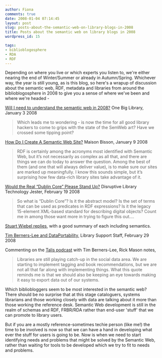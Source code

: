 ```yaml
---
author: Fiona
comments: true
date: 2008-01-04 07:14:45
layout: post
slug: posts-about-the-semantic-web-on-library-blogs-in-2008
title: Posts about the semantic web on library blogs in 2008
wordpress_id: 15

tags:
- biblioblogosphere
- RDA
- RDF
---
```


Depending on where you live or which experts you listen to, we're either nearing the end of Winter/Summer or already in Autumn/Spring. Whichever way, the year is still young, as is this blog, so here's a wrapup of discussion about the semantic web, RDF, metadata and libraries from around the biblioblogosphere in 2008 to give you a sense of where we've been and where we're headed -

[Will I need to understand the semantic web in 2008?](http://onebiglibrary.net/story/will-i-need-to-understand-the-semantic-web-in-2008) One Big Library, January 3 2008


> Which leads me to wondering - is now the time for all good library hackers to come to grips with the state of the SemWeb art? Have we crossed some tipping point?


[How Do I Create A Semantic Web Site?](http://maisonbisson.com/blog/post/12023/how-do-i-create-a-semantic-web-site) Maison Bisson, January 9 2008


> RDF is certainly among the acronyms most identified with Semantic Web, but it’s not necessarily as complex as all that, and there are things we can do today to answer the question. Among the best of them (and one that will always deliver value), is to make sure our sites are marked up meaningfully. I know this sounds simple, but it’s surprising how few data-rich library sites take advantage of it.


[Would the Real “Dublin Core” Please Stand Up?](http://dltj.org/article/what-is-dublin-core/) Disruptive Library Technology Jester, February 19 2008


> So what is “Dublin Core”? Is it the abstract model? Is the set of terms that can be used as predicates in RDF expressions? Is it the legacy 15-element XML-based standard for describing digital objects? Count me in among those want more in trying to figure this out….


[Stuart Wiebel replies](http://weibel-lines.typepad.com/weibelines/2008/02/metadata-semant.html), with a good summary of each including semantics.

[Tim Berners-Lee and DataPortability,](http://blog.librarysupportstaff.org/?p=505) Library Support Staff, February 29 2008

Commenting on the [Talis podcast](http://talis-podcasts.s3.amazonaws.com/twt20080207_TimBL.html) with Tim Berners-Lee, Rick Mason notes,


> Libraries are still playing catch-up in the social data area. We are starting to implement tagging and book recommendations, but we are not all that far along with implementing things. What this quote reminds me is that we should also be keeping an eye towards making it easy to export data out of our systems.


Which bibliobloggers seem to be most interested in the semantic web? There should be no surprise that at this stage  cataloguers, systems librarians and those working closely with data are talking about it more than those working the reference desk. Semantic Web development is still in the realm of schemas and RDF, FRBR/RDA rather than end-user 'stuff' that we can promote to library users.

But if you are a mostly reference-sometimes techie person (like me!) the time to be involved is now so that we can have a hand in developing what ever the stuff for users is going to be. Now is when we need to start identifying needs and problems that might be solved by the Semantic Web, rather than waiting for tools to be developed which we try to fit to needs and problems.
